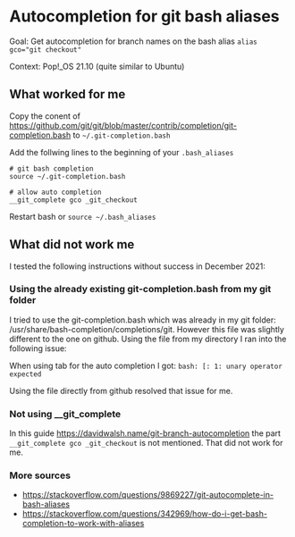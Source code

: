 # Autocompletion for git bash aliases

Goal: Get autocompletion for branch names on the bash alias `alias gco="git checkout"`

Context: Pop!_OS 21.10 (quite similar to Ubuntu)

## What worked for me

Copy the conent of https://github.com/git/git/blob/master/contrib/completion/git-completion.bash to `~/.git-completion.bash`

Add the follwing lines to the beginning of your `.bash_aliases`

```
# git bash completion
source ~/.git-completion.bash

# allow auto completion
__git_complete gco _git_checkout
```

Restart bash or `source ~/.bash_aliases`


## What did not work me 

I tested the following instructions without success in December 2021:

### Using the already existing git-completion.bash from my git folder

I tried to use the git-completion.bash which was already in my git folder: /usr/share/bash-completion/completions/git. However this file was slightly different to the one on github. Using the file from my directory I ran into the following issue:

When using tab for the auto completion I got:
`bash: [: 1: unary operator expected`

Using the file directly from github resolved that issue for me.

### Not using __git_complete

In this guide https://davidwalsh.name/git-branch-autocompletion the part `__git_complete gco _git_checkout` is not mentioned. That did not work for me.

### More sources

- https://stackoverflow.com/questions/9869227/git-autocomplete-in-bash-aliases
- https://stackoverflow.com/questions/342969/how-do-i-get-bash-completion-to-work-with-aliases

